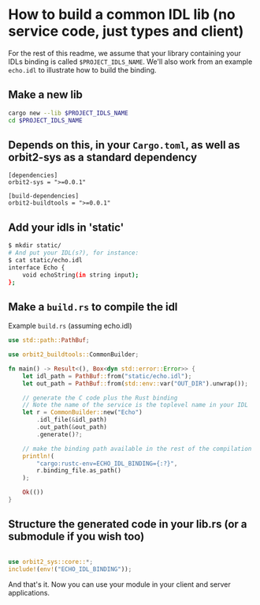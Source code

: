 # How to build a common IDL lib (no service code, just types and client)

For the rest of this readme, we assume that your library containing your IDLs binding
is called `$PROJECT_IDLS_NAME`. We'll also work from an example `echo.idl` to illustrate how to build
the binding.

## Make a new lib

```sh
cargo new --lib $PROJECT_IDLS_NAME
cd $PROJECT_IDLS_NAME
```

## Depends on this, in your `Cargo.toml`, as well as orbit2-sys as a standard dependency

```cargo
[dependencies]
orbit2-sys = ">=0.0.1"

[build-dependencies]
orbit2-buildtools = ">=0.0.1"
```

## Add your idls in 'static'

```sh
$ mkdir static/
# And put your IDL(s?), for instance:
$ cat static/echo.idl 
interface Echo {
    void echoString(in string input);
};
```

## Make a `build.rs` to compile the idl

Example `build.rs` (assuming echo.idl)

```rust
use std::path::PathBuf;

use orbit2_buildtools::CommonBuilder;

fn main() -> Result<(), Box<dyn std::error::Error>> {
    let idl_path = PathBuf::from("static/echo.idl");
    let out_path = PathBuf::from(std::env::var("OUT_DIR").unwrap());

    // generate the C code plus the Rust binding
    // Note the name of the service is the toplevel name in your IDL
    let r = CommonBuilder::new("Echo")
        .idl_file(&idl_path)
        .out_path(&out_path)
        .generate()?;

    // make the binding path available in the rest of the compilation
    println!(
        "cargo:rustc-env=ECHO_IDL_BINDING={:?}",
        r.binding_file.as_path()
    );

    Ok(())
}
```

## Structure the generated code in your lib.rs (or a submodule if you wish too)

```rust

use orbit2_sys::core::*;
include!(env!("ECHO_IDL_BINDING"));

```

And that's it. Now you can use your module in your client and server applications.
